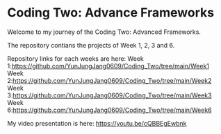# Coding Two: Advance Frameworks

Welcome to my journey of the Coding Two: Advanced Frameworks.

The repository contians the projects of Week 1, 2, 3 and 6.


Repository links for each weeks are here:
Week 1:https://github.com/YunJungJang0609/Coding_Two/tree/main/Week1</br>
Week 2:https://github.com/YunJungJang0609/Coding_Two/tree/main/Week2</br>
Week 3:https://github.com/YunJungJang0609/Coding_Two/tree/main/Week3</br>
Week 6:https://github.com/YunJungJang0609/Coding_Two/tree/main/Week6</br>


My video presentation is here: https://youtu.be/cQBBEgEwbnk
